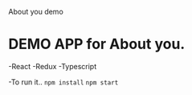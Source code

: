About you demo

# DEMO APP for About you.

-React
-Redux
-Typescript

-To run it..
`npm install`
`npm start`
